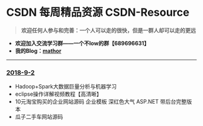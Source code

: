 # CSDN 每周精品资源 CSDN-Resource
> **欢迎任何人参与和完善：一个人可以走的很快，但是一群人却可以走的更远**

* **欢迎加入交流学习群——一个不low的群【689696631】**
* **我的Blog：[mathor](https://www.wmathor.com)**
<hr>

### [2018-9-2](https://blog.csdn.net/qq_34921856/article/details/79104788)
- Hadoop+Spark大数据巨量分析与机器学习
- eclipse操作详解视频教程【高清晰】
- 10元淘宝购买的企业网站源码 企业模板 深红色大气 ASP.NET 带后台完整版本
- 瓜子二手车网站源码
